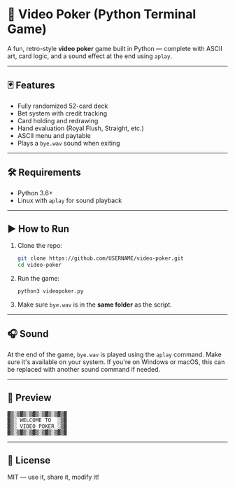 # 🎰 Video Poker (Python Terminal Game)

A fun, retro-style **video poker** game built in Python — complete with ASCII art, card logic, and a sound effect at the end using `aplay`.

---

## 🃏 Features

- Fully randomized 52-card deck
- Bet system with credit tracking
- Card holding and redrawing
- Hand evaluation (Royal Flush, Straight, etc.)
- ASCII menu and paytable
- Plays a `bye.wav` sound when exiting

---

## 🛠 Requirements

- Python 3.6+
- Linux with `aplay` for sound playback

---

## ▶️ How to Run

1. Clone the repo:
   ```bash
   git clone https://github.com/USERNAME/video-poker.git
   cd video-poker
   ```

2. Run the game:
   ```bash
   python3 videopoker.py
   ```

3. Make sure `bye.wav` is in the **same folder** as the script.

---

## 🎧 Sound

At the end of the game, `bye.wav` is played using the `aplay` command. Make sure it's available on your system. If you're on Windows or macOS, this can be replaced with another sound command if needed.

---

## 📸 Preview

```
▓▒░▒▓▒░▒▓▒░▒▓▒░▒▓▒▓
▓▒░ WELCOME TO  ░▒▓
▓▒░ VIDEO POKER ░▒▓
▓▒░▒▓▒░▒▓▒░▒▓▒░▒▓▒▓
```

---

## 📄 License

MIT — use it, share it, modify it!
